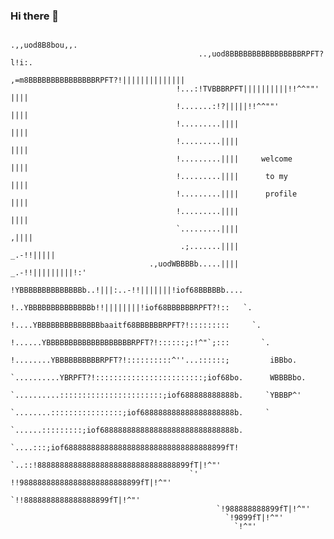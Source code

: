 ### Hi there 👋
                                                             .,,uod8B8bou,,.
                                              ..,uod8BBBBBBBBBBBBBBBBRPFT?l!i:.
                                         ,=m8BBBBBBBBBBBBBBBRPFT?!||||||||||||||
                                         !...:!TVBBBRPFT||||||||||!!^^""'   ||||
                                         !.......:!?|||||!!^^""'            ||||
                                         !.........||||                     ||||
                                         !.........||||                     ||||
                                         !.........||||     welcome         ||||
                                         !.........||||      to my          ||||
                                         !.........||||      profile        ||||
                                         !.........||||                     ||||
                                         `.........||||                    ,||||
                                          .;.......||||               _.-!!|||||
                                   .,uodWBBBBb.....||||       _.-!!|||||||||!:'
                                !YBBBBBBBBBBBBBBb..!|||:..-!!|||||||!iof68BBBBBb....
                                !..YBBBBBBBBBBBBBBb!!||||||||!iof68BBBBBBRPFT?!::   `.
                                !....YBBBBBBBBBBBBBBbaaitf68BBBBBBRPFT?!:::::::::     `.
                                !......YBBBBBBBBBBBBBBBBBBBRPFT?!::::::;:!^"`;:::       `.
                                !........YBBBBBBBBBBRPFT?!::::::::::^''...::::::;         iBBbo.
                                `..........YBRPFT?!::::::::::::::::::::::::;iof68bo.      WBBBBbo.
                                  `..........:::::::::::::::::::::::;iof688888888888b.     `YBBBP^'
                                    `........::::::::::::::::;iof688888888888888888888b.     `
                                      `......:::::::::;iof688888888888888888888888888888b.
                                        `....:::;iof688888888888888888888888888888888899fT!
                                          `..::!8888888888888888888888888888888899fT|!^"'
                                            `' !!988888888888888888888888899fT|!^"'
                                                `!!8888888888888888899fT|!^"'
                                                  `!988888888899fT|!^"'
                                                    `!9899fT|!^"'
                                                      `!^"'
